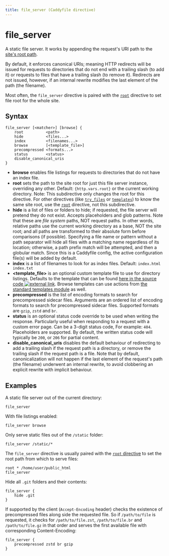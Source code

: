 ```yaml
---
title: file_server (Caddyfile directive)
---
```


# file_server

A static file server. It works by appending the request's URI path to the [site's root path](/docs/caddyfile/directives/root).

By default, it enforces canonical URIs; meaning HTTP redirects will be issued for requests to directories that do not end with a trailing slash (to add it) or requests to files that have a trailing slash (to remove it). Redirects are not issued, however, if an internal rewrite modifies the last element of the path (the filename).

Most often, the `file_server` directive is paired with the [`root`](/docs/caddyfile/directives/root) directive to set file root for the whole site.

## Syntax

```caddy-d
file_server [<matcher>] [browse] {
	root          <path>
	hide          <files...>
	index         <filenames...>
	browse        [<template_file>]
	precompressed <formats...>
	status        <status>
	disable_canonical_uris
}
```

- **browse** enables file listings for requests to directories that do not have an index file.
- **root** sets the path to the site root for just this file server instance, overriding any other. Default: `{http.vars.root}` or the current working directory. Note: This subdirective only changes the root for this directive. For other directives (like [`try_files`](/docs/caddyfile/directives/try_files) or [`templates`](/docs/caddyfile/directives/templates)) to know the same site root, use the [`root`](/docs/caddyfile/directives/root) directive, not this subdirective.
- **hide** is a list of files or folders to hide; if requested, the file server will pretend they do not exist. Accepts placeholders and glob patterns. Note that these are _file system_ paths, NOT request paths. In other words, relative paths use the current working directory as a base, NOT the site root; and all paths are transformed to their absolute form before comparisons (if possible). Specifying a file name or pattern without a path separator will hide all files with a matching name regardless of its location; otherwise, a path prefix match will be attempted, and then a globular match. Since this is a Caddyfile config, the active configuration file(s) will be added by default.
- **index** is a list of filenames to look for as index files. Default: `index.html index.txt`
- **<template_file>** is an optional custom template file to use for directory listings. Defaults to the template that can be found [here in the source code ![external link](/resources/images/external-link.svg)](https://github.com/caddyserver/caddy/blob/master/modules/caddyhttp/fileserver/browse.html). Browse templates can use actions from [the standard templates module](/docs/modules/http.handlers.templates#docs) as well.
- **precompressed** is the list of encoding formats to search for precompressed sidecar files. Arguments are an ordered list of encoding formats to search for precompressed sidecar files. Supported formats are `gzip`, `zstd` and `br`.
- **status** is an optional status code override to be used when writing the response. Particularly useful when responding to a request with a custom error page. Can be a 3-digit status code, For example: `404`. Placeholders are supported. By default, the written status code will typically be `200`, or `206` for partial content.
- **disable_canonical_uris** disables the default behaviour of redirecting to add a trailing slash if the request path is a directory, or remove the trailing slash if the request path is a file. Note that by default, canonicalization will not happen if the last element of the request's path (the filename) underwent an internal rewrite, to avoid clobbering an explicit rewrite with implicit behaviour.

## Examples

A static file server out of the current directory:

```caddy-d
file_server
```

With file listings enabled:

```caddy-d
file_server browse
```

Only serve static files out of the `/static` folder:

```caddy-d
file_server /static/*
```

The `file_server` directive is usually paired with the [`root` directive](/docs/caddyfile/directives/root) to set the root path from which to serve files:

```caddy-d
root * /home/user/public_html
file_server
```

Hide all `.git` folders and their contents:

```caddy-d
file_server {
	hide .git
}
```

If supported by the client (`Accept-Encoding` header) checks the existence of precompressed files along side the requested file. So if `/path/to/file` is requested, it checks for `/path/to/file.zst`, `/path/to/file.br` and `/path/to/file.gz` in that order and serves the first available file with corresponding Content-Encoding:

```caddy-d
file_server {
	precompressed zstd br gzip
}
```
